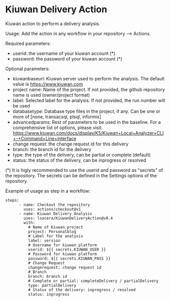 # Kiuwan Delivery Action
Kiuwan action to perform a delivery analysis.

Usage:
Add the action in any workflow in your repository --> Actions.

Required parameters:
- userid: the username of your kiuwan account (*)
- password: the password of your kiuwan account (*)

Optional parameters:
- kiuwanbaseurl: Kiuwan server used to perform the analysis. The default value is https://www.kiuwan.com
- project name: Name of the project. If not provided, the github repository name is used (owner/project format)
- label: Selected label for the analysis. If not provided, the run number will be used
- databasetype: Database type files in the project, if any. Can be one or more of [none, transacsql, plsql, informix]
- advancedparams: Rest of parameters to be used in the baseline. For a comprehensive list of options, please visit.
https://www.kiuwan.com/docs/display/K5/Kiuwan+Local+Analyzer+CLI+-+Command+Line+Interface
- change request: the change request id for this delivery
- branch: the branch id for the delivery
- type: the type of the delivery, can be partial or complete (default)
- status: the status of the delivery, can be inprogress or resolved

(*) It is higly recommended to use the userid and password as "secrets" of the repository. The secrets can be defined in the Settings options of the repository.

Example of usage as step in a workflow:
```
steps:
      - name: Checkout the repository
        uses: actions/checkout@v1
      - name: Kiuwan Delivery Analysis
        uses: lsacera/KiuwanDeliveryAction@v0.4
        with:
          # Name of Kiuwan project
          project: Personalblog
          # Label for the analysis
          label: version
          # Username for kiuwan platform
          userid: ${{ secrets.KIUWAN_USER }}
          # Password for kiuwan platform
          password: ${{ secrets.KIUWAN_PASS }}
          # Change Request
          changerequest: change request id
          # Branch
          branch: branch id
          # Complete or partial: completeDelivery / partialDelivery
          type: partialDelivery
          # Status of the delivery: inprogress / resolved
          status: inprogress
```
